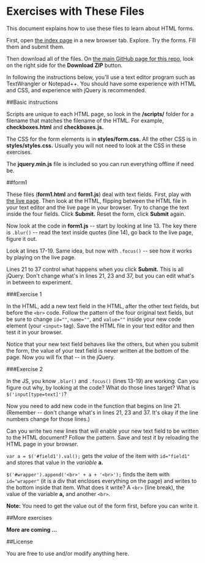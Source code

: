 Exercises with These Files
==========================

This document explains how to use these files to learn about HTML forms.

First, open [the index page](http://macloo.github.io/html-forms-examples/index.html) in a new browser tab. Explore. Try the forms. Fill them and submit them.

Then download all of the files. On [the main GitHub page for this repo](https://github.com/macloo/html-forms-examples), look on the right side for the **Download ZIP** button.

In following the instructions below, you'll use a text editor program such as TextWrangler or Notepad++. You should have some experience with HTML and CSS, and experience with jQuery is recommended. 

##Basic instructions

Scripts are unique to each HTML page, so look in the **/scripts/** folder for a filename that matches the filename of the HTML. For example, **checkboxes.html** and **checkboxes.js.**

The CSS for the form elements is in **styles/form.css.** All the other CSS is in **styles/styles.css.** Usually you will not need to look at the CSS in these exercises.

The **jquery.min.js** file is included so you can run everything offline if need be.

##form1

These files (**form1.html** and **form1.js**) deal with text fields. First, play with [the live page](http://macloo.github.io/html-forms-examples/form1.html). Then look at the HTML, flipping between the HTML file in your text editor and the live page in your browser. Try to change the text inside the four fields. Click **Submit.** Reset the form, click **Submit** again.

Now look at the code in **form1.js** -- start by looking at line 13. The key there is `.blur()` -- read the text inside quotes (line 14), go back to the live page, figure it out.

Look at lines 17-19. Same idea, but now with `.focus()` -- see how it works by playing on the live page.

Lines 21 to 37 control what happens when you click **Submit.** This is all jQuery. Don't change what's in lines 21, 23 and 37, but you can edit what's in between to experiment.

###Exercise 1

In the HTML, add a new text field in the HTML, after the other text fields, but before the `<br>` code. Follow the pattern of the four original text fields, but be sure to change `id=""`, `name=""`, and `value=""` inside your new code element (your `<input>` tag). Save the HTML file in your text editor and then test it in your browser.

Notice that your new text field behaves like the others, but when you submit the form, the value of your text field is never written at the bottom of the page. Now you will fix that -- in the jQuery.

###Exercise 2

In the JS, you know `.blur()` and `.focus()` (lines 13-19) are working. Can you figure out why, by looking at the code? What do those lines target? What is `$('input[type=text]')`?

Now you need to add new code in the function that begins on line 21. (Remember -- don't change what's in lines 21, 23 and 37. It's okay if the line numbers change for those lines.)

Can you write two new lines that will enable your new text field to be written to the HTML document? Follow the pattern. Save and test it by reloading the HTML page in your browser.

`var a = $('#field1').val();` gets the *value* of the item with `id="field1"` and stores that value in the *variable* **a.**

`$('#wrapper').append('<br>' + a + '<br>');` finds the item with `id="wrapper"` (it is a div that encloses everything on the page) and writes to the bottom inside that item. What does it write? A `<br>` (line break), the value of the variable **a,** and another `<br>`.

**Note:** You need to get the value out of the form first, before you can write it.

##More exercises

**More are coming ...**

##License

You are free to use and/or modify anything here.

